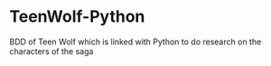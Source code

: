 # TeenWolf-Python
BDD of Teen Wolf which is linked with Python to do research on the characters of the saga
